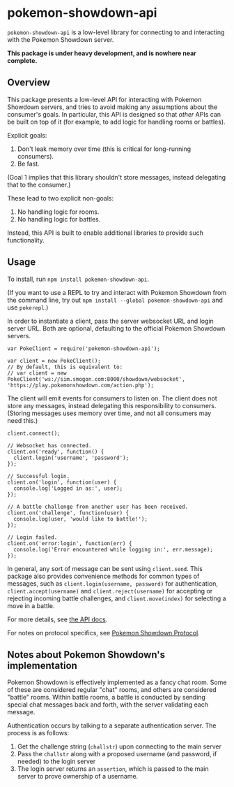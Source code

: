 # pokemon-showdown-api

`pokemon-showdown-api` is a low-level library for connecting to and interacting
with the Pokemon Showdown server.

**This package is under heavy development, and is nowhere near complete.**

## Overview

This package presents a low-level API for interacting with Pokemon Showdown
servers, and tries to avoid making any assumptions about the consumer's goals.
In particular, this API is designed so that _other_ APIs can be built on top of
it (for example, to add logic for handling rooms or battles).

Explicit goals:
1. Don't leak memory over time (this is critical for long-running consumers).
2. Be fast.

(Goal 1 implies that this library shouldn't store messages, instead delegating
that to the consumer.)

These lead to two explicit non-goals:
1. No handling logic for rooms.
2. No handling logic for battles.

Instead, this API is built to enable additional libraries to provide such
functionality.

## Usage

To install, run `npm install pokemon-showdown-api`.

(If you want to use a REPL to try and interact with Pokemon Showdown from the
command line, try out `npm install --global pokemon-showdown-api` and use
`pokerepl`.)

In order to instantiate a client, pass the server websocket URL and login server
URL. Both are optional, defaulting to the official Pokemon Showdown servers.

```
var PokeClient = require('pokemon-showdown-api');

var client = new PokeClient();
// By default, this is equivalent to:
// var client = new PokeClient('ws://sim.smogon.com:8000/showdown/websocket', 'https://play.pokemonshowdown.com/action.php');
```

The client will emit events for consumers to listen on. The client does not
store any messages, instead delegating this responsibility to consumers.
(Storing messages uses memory over time, and not all consumers may need this.)

```
client.connect();

// Websocket has connected.
client.on('ready', function() {
  client.login('username', 'password');
});

// Successful login.
client.on('login', function(user) {
  console.log('Logged in as:', user);
});

// A battle challenge from another user has been received.
client.on('challenge', function(user) {
  console.log(user, 'would like to battle!');
});

// Login failed.
client.on('error:login', function(err) {
  console.log('Error encountered while logging in:', err.message);
});
```

In general, any sort of message can be sent using `client.send`. This package
also provides convenience methods for common types of messages, such as
`client.login(username, password)` for authentication, `client.accept(username)`
and `client.reject(username)` for accepting or rejecting incoming battle
challenges, and `client.move(index)` for selecting a move in a battle.

For more details, see [the API docs](./docs/API.md).

For notes on protocol specifics, see [Pokemon Showdown Protocol](https://github.com/Zarel/Pokemon-Showdown/blob/master/PROTOCOL.md).

## Notes about Pokemon Showdown's implementation

Pokemon Showdown is effectively implemented as a fancy chat room. Some of these
are considered regular "chat" rooms, and others are considered "battle" rooms.
Within battle rooms, a battle is conducted by sending special chat messages back
and forth, with the server validating each message.

Authentication occurs by talking to a separate authentication server. The
process is as follows:
1. Get the challenge string (`challstr`) upon connecting to the main server
2. Pass the `challstr` along with a proposed username (and password, if needed)
   to the login server
3. The login server returns an `assertion`, which is passed to the main server
   to prove ownership of a username.
